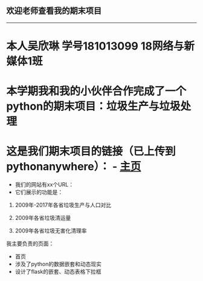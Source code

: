 ## 欢迎老师查看我的期末项目
-----
# 本人吴欣琳 学号181013099 18网络与新媒体1班
# 本学期我和我的小伙伴合作完成了一个python的期末项目：垃圾生产与垃圾处理
# 这是我们期末项目的链接（已上传到pythonanywhere）： - [主页]() 
* 我们的网站有xx个URL：
* 它们展示的功能是：

1. 2009年-2017年各省垃圾生产与人口对比

2. 2009年各省垃圾清运量

3. 2009年各省垃圾无害化清理率

我主要负责的页面：
* 首页 
* 涉及了python的数据嵌套和动态现实 
* 设计了flask的嵌套、动态表格下拉框

